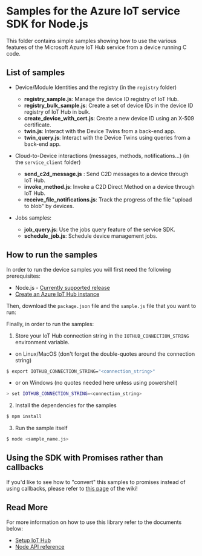 # Samples for the Azure IoT service SDK for Node.js

This folder contains simple samples showing how to use the various features of the Microsoft Azure IoT Hub service from a device running C code.

## List of samples

* Device/Module Identities and the registry (in the `registry` folder)
   * **registry_sample.js**: Manage the device ID registry of IoT Hub.
   * **registry_bulk_sample.js**: Create a set of device IDs in the device ID registry of IoT Hub in bulk.
   * **create_device_with_cert.js**: Create a new device ID using an X-509 certificate.
   * **twin.js**: Interact with the Device Twins from a back-end app.
   * **twin_query.js**: Interact with the Device Twins using queries from a back-end app.

* Cloud-to-Device interactions (messages, methods, notifications...) (in the `service_client` folder)
   * **send_c2d_message.js** : Send C2D messages to a device through IoT Hub.
   * **invoke_method.js**: Invoke a C2D Direct Method on a device through IoT Hub.
   * **receive_file_notifications.js**: Track the progress of the file "upload to blob" by devices.

* Jobs samples:
   * **job_query.js**: Use the jobs query feature of the service SDK.
   * **schedule_job.js**: Schedule device management jobs.


## How to run the samples

In order to run the device samples you will first need the following prerequisites:

* Node.js - [Currently supported release](https://nodejs.dev/en/about/releases)
* [Create an Azure IoT Hub instance][lnk-setup-iot-hub]

Then, download the `package.json` file and the `sample.js` file that you want to run:

Finally, in order to run the samples:

1. Store your IoT Hub connection string in the `IOTHUB_CONNECTION_STRING` environment variable.
  - on Linux/MacOS (don't forget the double-quotes around the connection string)
  ```sh
  $ export IOTHUB_CONNECTION_STRING="<connection_string>"
  ```
  - or on Windows (no quotes needed here unless using powershell)

  ```sh
  > set IOTHUB_CONNECTION_STRING=<connection_string>
  ```
2. Install the dependencies for the samples
```sh
$ npm install
```
3. Run the sample itself
```sh
$ node <sample_name.js>
```

## Using the SDK with Promises rather than callbacks
If you'd like to see how to "convert" this samples to promises instead of using callbacks, please refer to [this page][promises] of the wiki!

## Read More
For more information on how to use this library refer to the documents below:
- [Setup IoT Hub][lnk-setup-iot-hub]
- [Node API reference][node-api-reference]

[lnk-setup-iot-hub]: https://aka.ms/howtocreateazureiothub
[remote-monitoring-pcs]: https://docs.microsoft.com/en-us/azure/iot-suite/iot-suite-remote-monitoring-sample-walkthrough
[node-api-reference]: https://docs.microsoft.com/en-us/javascript/api/azure-iothub/
[promises]: https://github.com/Azure/azure-iot-sdk-node/wiki/Promises
